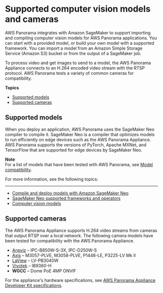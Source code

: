 # Supported computer vision models and cameras<a name="gettingstarted-compatibility"></a>

AWS Panorama integrates with Amazon SageMaker to support importing and compiling computer vision models for AWS Panorama applications\. You can start with a provided model, or build your own model with a supported framework\. You can import a model from an Amazon Simple Storage Service \(Amazon S3\) bucket or from the output of a SageMaker job\.

To process video and get images to send to a model, the AWS Panorama Appliance connects to an H\.264 encoded video stream with the RTSP protocol\. AWS Panorama tests a variety of common cameras for compatibility\.

**Topics**
+ [Supported models](#gettingstarted-compatibility-models)
+ [Supported cameras](#gettingstarted-compatibility-cameras)

## Supported models<a name="gettingstarted-compatibility-models"></a>

When you deploy an application, AWS Panorama uses the SageMaker Neo compiler to compile it\. SageMaker Neo is a compiler that optimizes models to run efficiently on edge devices such as the AWS Panorama Appliance\. AWS Panorama supports the versions of PyTorch, Apache MXNet, and TensorFlow that are supported for edge devices by SageMaker Neo\.

**Note**  
For a list of models that have been tested with AWS Panorama, see [Model compatibility](https://github.com/awsdocs/aws-panorama-developer-guide/blob/main/resources/model-compatibility.md)\.

For more information, see the following topics:

****
+ [Compile and deploy models with Amazon SageMaker Neo](https://docs.aws.amazon.com/sagemaker/latest/dg/neo.html)
+ [SageMaker Neo supported frameworks and operators](https://aws.amazon.com/releasenotes/sagemaker-neo-supported-frameworks-and-operators/)
+ [Computer vision models](applications-models.md)

## Supported cameras<a name="gettingstarted-compatibility-cameras"></a>

The AWS Panorama Appliance supports H\.264 video streams from cameras that output RTSP over a local network\. The following camera models have been tested for compatibility with the AWS Panorama Appliance\.
+ [Anpviz](https://anpvizsecurity.com/) – IPC\-B850W\-S\-3X, IPC\-D250W\-S
+ [Axis](https://www.axis.com/) – M3057\-PLVE, M3058\-PLVE, P1448\-LE, P3225\-LV Mk II
+ [LaView](https://www.laviewsecurity.com/) – LV\-PB3040W
+ [Vivotek](https://www.vivotek.com/) – IB9360\-H
+ **WGCC** – Dome PoE 4MP ONVIF

For the appliance's hardware specifications, see [AWS Panorama Appliance Developer Kit specifications](gettingstarted-hardware.md)\.